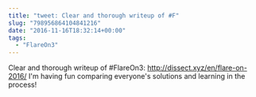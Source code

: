 ```yaml
---
title: "tweet: Clear and thorough writeup of #F"
slug: "798956864104841216"
date: "2016-11-16T18:32:14+00:00"
tags:
  - "FlareOn3"
---
```

Clear and thorough writeup of #FlareOn3: http://dissect.xyz/en/flare-on-2016/ I'm having fun comparing everyone's solutions and learning in the process!